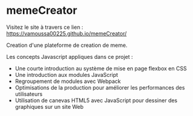 # memeCreator

Visitez le site à travers ce lien : https://vamoussa00225.github.io/memeCreator/

Creation d'une plateforme de creation de meme.

Les concepts Javascript appliques dans ce projet :

- Une courte introduction au système de mise en page flexbox en CSS
- Une introduction aux modules JavaScript
- Regroupement de modules avec Webpack
- Optimisations de la production pour améliorer les performances des utilisateurs
- Utilisation de canevas HTML5 avec JavaScript pour dessiner des graphiques sur un site Web
